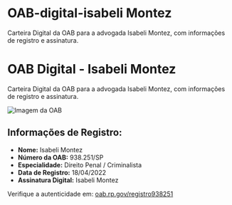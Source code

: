 # OAB-digital-isabeli Montez
Carteira Digital da OAB para a advogada Isabeli Montez, com informações de registro e assinatura.

<h1>OAB Digital - Isabeli Montez</h1>

<p>Carteira Digital da OAB para a advogada Isabeli Montez, com informações de registro e assinatura.</p>

<img src="URL_DA_IMAGEM" alt="Imagem da OAB" style="max-width:100%; height:auto;"/>

<h2>Informações de Registro:</h2>
<ul>
  <li><strong>Nome:</strong> Isabeli Montez</li>
  <li><strong>Número da OAB:</strong> 938.251/SP</li>
  <li><strong>Especialidade:</strong> Direito Penal / Criminalista</li>
  <li><strong>Data de Registro:</strong> 18/04/2022</li>
  <li><strong>Assinatura Digital:</strong> Isabeli Montez</li>
</ul>

<p>Verifique a autenticidade em: <a href="https://www.oab.rp.gov/registro938251">oab.rp.gov/registro938251</a></p>
